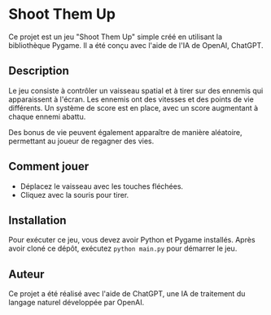 # Shoot Them Up

Ce projet est un jeu "Shoot Them Up" simple créé en utilisant la bibliothèque Pygame. Il a été conçu avec l'aide de l'IA de OpenAI, ChatGPT.

## Description

Le jeu consiste à contrôler un vaisseau spatial et à tirer sur des ennemis qui apparaissent à l'écran. Les ennemis ont des vitesses et des points de vie différents. Un système de score est en place, avec un score augmentant à chaque ennemi abattu.

Des bonus de vie peuvent également apparaître de manière aléatoire, permettant au joueur de regagner des vies.

## Comment jouer

- Déplacez le vaisseau avec les touches fléchées.
- Cliquez avec la souris pour tirer.

## Installation

Pour exécuter ce jeu, vous devez avoir Python et Pygame installés. Après avoir cloné ce dépôt, exécutez `python main.py` pour démarrer le jeu.

## Auteur

Ce projet a été réalisé avec l'aide de ChatGPT, une IA de traitement du langage naturel développée par OpenAI.
